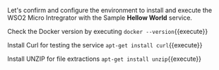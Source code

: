 Let's confirm and configure the environment to install and execute the WSO2 Micro Intregrator with the Sample **Hellow World** service.

Check the Docker version by executing `docker --version`{{execute}}

Install Curl for testing the service `apt-get install curl`{{execute}}

Install UNZIP for file extractions `apt-get install unzip`{{execute}}

 
 